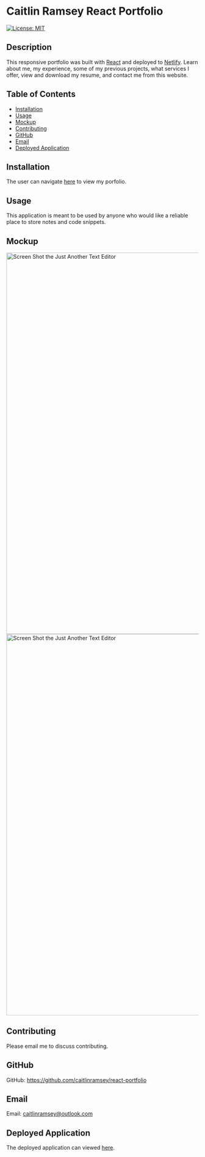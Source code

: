 # Caitlin Ramsey React Portfolio

[![License: MIT](https://img.shields.io/badge/License-MIT-yellow.svg)](https://opensource.org/licenses/MIT)

## Description
This responsive portfolio was built with [React](https://react.dev/) and deployed to [Netlify](https://www.netlify.com/?attr=homepage-modal). Learn about me, my experience, some of my previous projects, what services I offer, view and download my resume, and contact me from this website.

## Table of Contents
- [Installation](#installation)
- [Usage](#usage)
- [Mockup](#mockup)
- [Contributing](#contributing)
- [GitHub](#github)
- [Email](#email)
- [Deployed Application](#deployed-application)

## Installation
The user can navigate [here](https://caitlinrcreations.netlify.app/) to view my porfolio.

## Usage
This application is meant to be used by anyone who would like a reliable place to store notes and code snippets.

## Mockup
<img width="1000" alt="Screen Shot the Just Another Text Editor" src="./Assets/site-ss-web.jpg">

<img width="1000" alt="Screen Shot the Just Another Text Editor" src="./Assets/site-ss-web.jpg">

## Contributing
Please email me to discuss contributing.

## GitHub
GitHub: https://github.com/caitlinramsey/react-portfolio

## Email
Email: caitlinramsey@outlook.com

## Deployed Application
The deployed application can viewed [here](https://caitlinrcreations.netlify.app/).